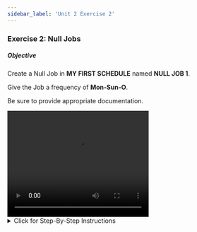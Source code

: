 ```yaml
---
sidebar_label: 'Unit 2 Exercise 2'
---
```


### Exercise 2: Null Jobs

##### Objective

Create a Null Job in **MY FIRST SCHEDULE** named **NULL JOB 1**. 

Give the Job a frequency of **Mon-Sun-O**. 

Be sure to provide appropriate documentation.

<video width="320" height="240" controls>
  <source src="videobasic/U2E2.mp4" type="video/mp4"></source>
Your browser does not support the video tag.
</video>

<details>

<summary>Click for Step-By-Step Instructions</summary>

1.	Under the **Administration** topic, Double-Click on **Job Master**. 
2.	In the **Schedule** drop-down list, select **My First Schedule**.
3.	Click the **Add** button on the Job Master toolbar. 
4.	In the **Name** textbox, enter **Null Job 1**.
5.	Click the **Save** button on the Job Master toolbar.
6.	Click on the **Frequency** tab.   
7.	Within the Frequency list frame, click the **Add** button.
  * Click the radio button to **Create New Frequency**.
  * In the **Frequency Name** Box, Type **Mon-Sun-O**.
  * Click **Next**.
  * Set **When to Schedule** as **All Weeks**
  * Select all days of the week by marking their check boxes
  *	Click the **Finish** button.
8.	Click on the Documentation tab and enter **This is a Null Job exercise**.
9.	Click the **Save** button on the Job Master toolbar.
10.	Close the Job Master.

</details>
